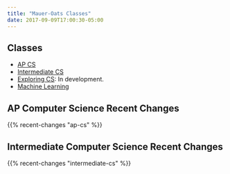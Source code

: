 ```yaml
---
title: "Mauer-Oats Classes"
date: 2017-09-09T17:00:30-05:00
---
```


## Classes

* [AP CS](ap-cs/)
* [Intermediate CS](intermediate-cs/)
* [Exploring CS](ecs/): In development. 
* [Machine Learning](machine-learning/)

## AP Computer Science Recent Changes

{{% recent-changes "ap-cs" %}}

## Intermediate Computer Science Recent Changes

{{% recent-changes "intermediate-cs" %}}

